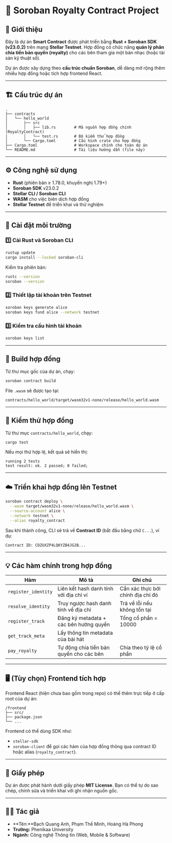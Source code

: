 # 🎵 Soroban Royalty Contract Project

## 📘 Giới thiệu

Đây là dự án **Smart Contract** được phát triển bằng **Rust + Soroban SDK (v23.0.2)** trên mạng **Stellar Testnet**.
Hợp đồng có chức năng **quản lý phân chia tiền bản quyền (royalty)** cho các bên tham gia một bản nhạc (hoặc tài sản kỹ thuật số).

Dự án được xây dựng theo **cấu trúc chuẩn Soroban**, dễ dàng mở rộng thêm nhiều hợp đồng hoặc tích hợp frontend React.

---

## 🏗️ Cấu trúc dự án

```text
.
├── contracts
│   └── hello_world
│       ├── src
│       │   ├── lib.rs        # Mã nguồn hợp đồng chính (RoyaltyContract)
│       │   └── test.rs       # Bộ kiểm thử hợp đồng
│       └── Cargo.toml        # Cấu hình crate cho hợp đồng
├── Cargo.toml                # Workspace chính cho toàn dự án
└── README.md                 # Tài liệu hướng dẫn (file này)
```

---

## ⚙️ Công nghệ sử dụng

* **Rust** (phiên bản ≥ 1.78.0, khuyến nghị 1.79+)
* **Soroban SDK** v23.0.2
* **Stellar CLI / Soroban CLI**
* **WASM** cho việc biên dịch hợp đồng
* **Stellar Testnet** để triển khai và thử nghiệm

---

## 🚀 Cài đặt môi trường

### 1️⃣ Cài Rust và Soroban CLI

```bash
rustup update
cargo install --locked soroban-cli
```

Kiểm tra phiên bản:

```bash
rustc --version
soroban --version
```

### 2️⃣ Thiết lập tài khoản trên Testnet

```bash
soroban keys generate alice
soroban keys fund alice --network testnet
```

### 3️⃣ Kiểm tra cấu hình tài khoản

```bash
soroban keys list
```

---

## 🧱 Build hợp đồng

Từ thư mục gốc của dự án, chạy:

```bash
soroban contract build
```

File `.wasm` sẽ được tạo tại:

```
contracts/hello_world/target/wasm32v1-none/release/hello_world.wasm
```

---

## 🧪 Kiểm thử hợp đồng

Từ thư mục `contracts/hello_world`, chạy:

```bash
cargo test
```

Nếu mọi thứ hợp lệ, kết quả sẽ hiển thị:

```
running 2 tests
test result: ok. 2 passed; 0 failed;
```

---

## ☁️ Triển khai hợp đồng lên Testnet

```bash
soroban contract deploy \
  --wasm target/wasm32v1-none/release/hello_world.wasm \
  --source-account alice \
  --network testnet \
  --alias royalty_contract
```

Sau khi thành công, CLI sẽ trả về **Contract ID** (bắt đầu bằng chữ `C...`), ví dụ:

```
Contract ID: CDZUXZP4LQKYZB4JG2B...
```

---

## 💡 Các hàm chính trong hợp đồng

| Hàm                 | Mô tả                                   | Ghi chú                           |
| ------------------- | --------------------------------------- | --------------------------------- |
| `register_identity` | Liên kết hash danh tính với địa chỉ ví  | Cần xác thực bởi chính địa chỉ đó |
| `resolve_identity`  | Truy ngược hash danh tính về địa chỉ    | Trả về lỗi nếu không tồn tại      |
| `register_track`    | Đăng ký metadata + các bên hưởng quyền  | Tổng cổ phần = 10000              |
| `get_track_meta`    | Lấy thông tin metadata của bài hát      |                                   |
| `pay_royalty`       | Tự động chia tiền bản quyền cho các bên | Chia theo tỷ lệ cổ phần           |

---

## 🖥️ (Tùy chọn) Frontend tích hợp

Frontend React (hiện chưa bao gồm trong repo) có thể thêm trực tiếp ở cấp root của dự án:

```
/frontend
├── src/
├── package.json
└── ...
```

Frontend có thể dùng SDK như:

* `stellar-sdk`
* `soroban-client`
  để gọi các hàm của hợp đồng thông qua contract ID hoặc alias (`royalty_contract`).

---

## 📜 Giấy phép

Dự án được phát hành dưới giấy phép **MIT License**.
Bạn có thể tự do sao chép, chỉnh sửa và triển khai với ghi nhận nguồn gốc.

---

## 👨‍💻 Tác giả

* **Tên:**Bạch Quang Anh, Phạm Thế Minh, Hoàng Hà Phong
* **Trường:** Phenikaa University
* **Ngành:** Công nghệ Thông tin (Web, Mobile & Software)



